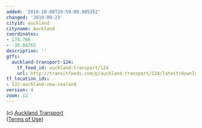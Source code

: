 ```yaml
---
added: '2010-10-08T20:59:00.985352'
changed: '2019-09-23'
cityid: auckland
cityname: Auckland
coordinates:
- 174.766
- -36.84765
description: ''
gtfs:
  auckland-transport-124:
    tf_feed_id: auckland-transport/124
    url: http://transitfeeds.com/p/auckland-transport/124/latest/download
tf_location_ids:
- 132-auckland-new-zealand
version: 4
zoom: 12
---
```


(c) [Auckland Transport](https://at.govt.nz/)  
([Terms of Use](https://dev-portal.at.govt.nz/terms))
